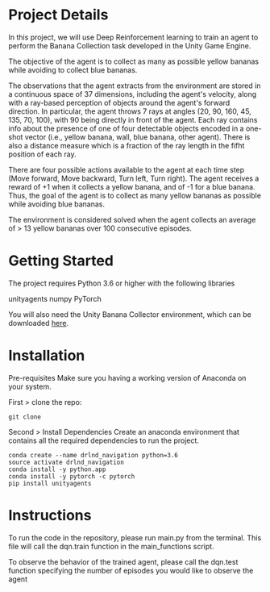# Project Details

In this project, we will use Deep Reinforcement learning to train an agent to perform the Banana Collection task developed in the Unity Game Engine. 

The objective of the agent is to collect as many as possible yellow bananas while avoiding to collect blue bananas. 

The observations that the agent extracts from the environment are stored in a continuous space of 37 dimensions, including the agent's velocity, along with a ray-based perception of objects around the agent's forward direction. In particular, the agent throws 7 rays at angles (20, 90, 160, 45, 135, 70, 100), with 90 being directly in front of the agent. Each ray contains info about the presence of one of four detectable objects encoded in a one-shot vector (i.e., yellow banana, wall, blue banana, other agent). There is also a distance measure which is a fraction of the ray length in the fifht position of each ray.

There are four possible actions available to the agent at each time step (Move forward, Move backward, Turn left, Turn right). 
The agent receives a reward of +1 when it collects a yellow banana, and of -1 for a blue banana. Thus, the goal of the agent is to collect as many yellow bananas as possible while avoiding blue bananas.

The environment is considered solved when the agent collects an average of > 13 yellow bananas over 100 consecutive episodes. 


# Getting Started

The project requires Python 3.6 or higher with the following libraries 

unityagents 
numpy 
PyTorch

You will also need the Unity Banana Collector environment, which can be downloaded [here](https://s3-us-west-1.amazonaws.com/udacity-drlnd/P1/Banana/Banana.app.zip).


# Installation
Pre-requisites
Make sure you having a working version of Anaconda on your system.

First > clone the repo:
```
git clone 
```

Second > Install Dependencies
Create an anaconda environment that contains all the required dependencies to run the project.

```
conda create --name drlnd_navigation python=3.6
source activate drlnd_navigation
conda install -y python.app
conda install -y pytorch -c pytorch
pip install unityagents
```

# Instructions

To run the code in the repository, please run main.py from the terminal. 
This file will call the dqn.train function in the main_functions script. 

To observe the behavior of the trained agent, please call the dqn.test function specifying the number of episodes you would like to observe the agent







